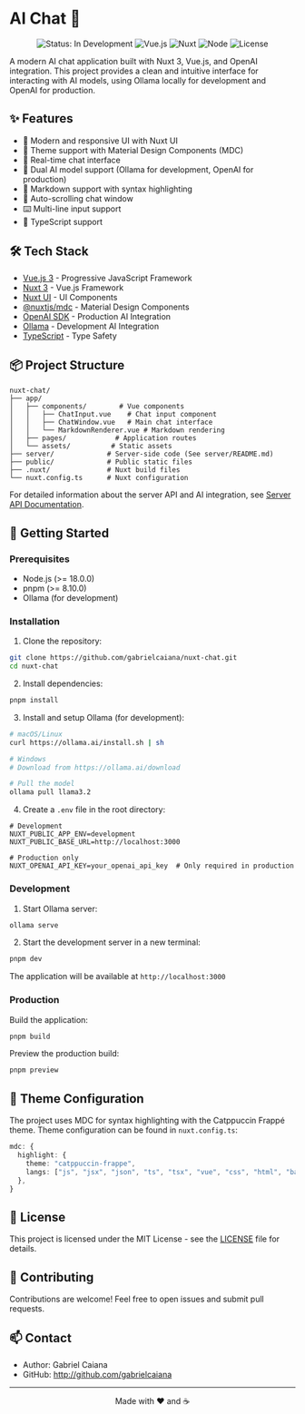 # AI Chat 🤖

<p align="center">
  <img src="https://img.shields.io/badge/status-in%20development-yellow" alt="Status: In Development">
  <img src="https://img.shields.io/badge/vue.js-3.5.13-42b883" alt="Vue.js">
  <img src="https://img.shields.io/badge/nuxt-3.16.1-00DC82" alt="Nuxt">
  <img src="https://img.shields.io/badge/node-%3E=18.0.0-brightgreen" alt="Node">
  <img src="https://img.shields.io/badge/license-MIT-blue" alt="License">
</p>

A modern AI chat application built with Nuxt 3, Vue.js, and OpenAI integration. This project provides a clean and intuitive interface for interacting with AI models, using Ollama locally for development and OpenAI for production.

## ✨ Features

- 🎨 Modern and responsive UI with Nuxt UI
- 🌙 Theme support with Material Design Components (MDC)
- 💬 Real-time chat interface
- 🤖 Dual AI model support (Ollama for development, OpenAI for production)
- 📝 Markdown support with syntax highlighting
- 🔄 Auto-scrolling chat window
- ⌨️ Multi-line input support
- 🎯 TypeScript support

## 🛠️ Tech Stack

- [Vue.js 3](https://vuejs.org/) - Progressive JavaScript Framework
- [Nuxt 3](https://nuxt.com/) - Vue.js Framework
- [Nuxt UI](https://ui.nuxt.com/) - UI Components
- [@nuxtjs/mdc](https://mdc.nuxtjs.org/) - Material Design Components
- [OpenAI SDK](https://platform.openai.com/) - Production AI Integration
- [Ollama](https://ollama.ai/) - Development AI Integration
- [TypeScript](https://www.typescriptlang.org/) - Type Safety

## 📦 Project Structure

```
nuxt-chat/
├── app/
│   ├── components/        # Vue components
│   │   ├── ChatInput.vue    # Chat input component
│   │   ├── ChatWindow.vue   # Main chat interface
│   │   └── MarkdownRenderer.vue # Markdown rendering
│   ├── pages/            # Application routes
│   └── assets/          # Static assets
├── server/             # Server-side code (See server/README.md)
├── public/             # Public static files
├── .nuxt/              # Nuxt build files
└── nuxt.config.ts      # Nuxt configuration
```

For detailed information about the server API and AI integration, see [Server API Documentation](server/README.md).

## 🚀 Getting Started

### Prerequisites

- Node.js (>= 18.0.0)
- pnpm (>= 8.10.0)
- Ollama (for development)

### Installation

1. Clone the repository:

```bash
git clone https://github.com/gabrielcaiana/nuxt-chat.git
cd nuxt-chat
```

2. Install dependencies:

```bash
pnpm install
```

3. Install and setup Ollama (for development):

```bash
# macOS/Linux
curl https://ollama.ai/install.sh | sh

# Windows
# Download from https://ollama.ai/download

# Pull the model
ollama pull llama3.2
```

4. Create a `.env` file in the root directory:

```env
# Development
NUXT_PUBLIC_APP_ENV=development
NUXT_PUBLIC_BASE_URL=http://localhost:3000

# Production only
NUXT_OPENAI_API_KEY=your_openai_api_key  # Only required in production
```

### Development

1. Start Ollama server:

```bash
ollama serve
```

2. Start the development server in a new terminal:

```bash
pnpm dev
```

The application will be available at `http://localhost:3000`

### Production

Build the application:

```bash
pnpm build
```

Preview the production build:

```bash
pnpm preview
```

## 🎨 Theme Configuration

The project uses MDC for syntax highlighting with the Catppuccin Frappé theme. Theme configuration can be found in `nuxt.config.ts`:

```typescript
mdc: {
  highlight: {
    theme: "catppuccin-frappe",
    langs: ["js", "jsx", "json", "ts", "tsx", "vue", "css", "html", "bash", "md", "mdc", "yaml"],
  },
}
```

## 📝 License

This project is licensed under the MIT License - see the [LICENSE](LICENSE) file for details.

## 🤝 Contributing

Contributions are welcome! Feel free to open issues and submit pull requests.

## 📫 Contact

- Author: Gabriel Caiana
- GitHub: http://github.com/gabrielcaiana

---

<p align="center">Made with ❤️ and ☕</p>
